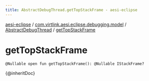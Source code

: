 ```yaml
---
title: AbstractDebugThread.getTopStackFrame - aesi-eclipse
---
```


[aesi-eclipse](../../index.html) / [com.virtlink.aesi.eclipse.debugging.model](../index.html) / [AbstractDebugThread](index.html) / [getTopStackFrame](.)

# getTopStackFrame

`@Nullable open fun getTopStackFrame(): @Nullable IStackFrame?`

{@inheritDoc}

